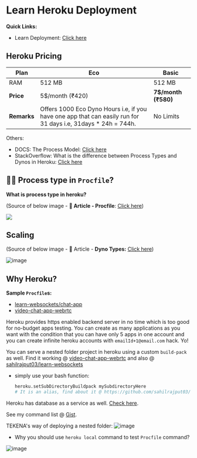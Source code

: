 # Learn Heroku Deployment

**Quick Links:**
- Learn Deployment: [Click here](learn-deploy.md)

## Heroku Pricing

Plan | Eco | Basic
-|-|-|
RAM | 512 MB | 512 MB
**Price** | 5$/month (₹420) | **7$/month (₹580)**
**Remarks** | Offers 1000 Eco Dyno Hours i.e, if you have one app that can easily run for 31 days i.e, 31days * 24h = 744h. | No Limits


Others:
- DOCS: The Process Model: [Click here](https://devcenter.heroku.com/articles/process-model)
- StackOverflow: What is the difference between Process Types and Dynos in Heroku: [Click here](https://stackoverflow.com/questions/46546275/what-is-the-difference-between-process-types-and-dynos-in-heroku)


## 🚀🚀 Process type in `Procfile`?

**What is process type in heroku?**

(Source of below image - **📖 Article - Procfile**: [Click here](https://devcenter.heroku.com/articles/procfile))

<img src="https://github.com/sahilrajput03/sahilrajput03/assets/31458531/d85a98a8-e18e-4d48-9ef6-468e727a4042" />

## Scaling

(Source of below image - 📖 Article - **Dyno Types:** [Click here](https://devcenter.heroku.com/articles/dyno-types))

![image](https://github.com/sahilrajput03/sahilrajput03/assets/31458531/c1693531-11a3-4f3e-9f8c-cd6944254d07)

## Why Heroku?

**Sample `Procfile`s:**
- [learn-websockets/chat-app](https://github.com/sahilrajput03/learn-websockets/blob/main/learn-socket.io/chat-app/Procfile)
- [video-chat-app-webrtc](https://github.com/sahilrajput03/video-chat-app-webrtc/blob/hash-router/Procfile)

Heroku provides https enabled backend server in no time which is too good for no-budget apps testing. You can create as many applications as you want with the condition that you can have only 5 apps in one account and you can create infinite heroku accounts with `emailId+1@email.com` hack. Yo!

You can serve a nested folder project in heroku using a custom `build-pack` as well. Find it working @ [video-chat-app-webrtc](https://github.com/sahilrajput03/video-chat-app-webrtc/tree/hash-router#guide-to-publish-a-nested-project-folder-serving-to-heroku) and also @ [sahilrajput03/learn-websockets](https://github.com/sahilrajput03/learn-websockets/tree/main)
- simply use your bash function:
  ```bash
  heroku.setSubDirectoryBuildpack mySubdirectoryHere
  # It is an alias, find about it @ https://github.com/sahilrajput03/config/blob/main/.bash_functions#L319-L325
  ```

Heroku has database as a service as well. [Check here](https://www.heroku.com/postgres).

See my command list @ [Gist](https://gist.github.com/sahilrajput03/c44778f281e5f9856827e7c0f264ffa5).

TEKENA's way of deploying a nested folder: ![image](https://user-images.githubusercontent.com/31458531/183259528-7911885a-a66c-4432-9c0d-de0a7a4d68d9.png)

- Why you should use `heroku local` command to test `Procfile` command?

![image](https://user-images.githubusercontent.com/31458531/187038465-49871dd9-43a5-429f-bf53-88d8433234e5.png)
